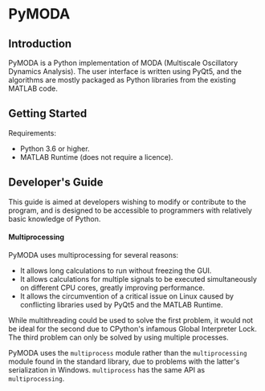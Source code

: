 # PyMODA

## Introduction

PyMODA is a Python implementation of MODA (Multiscale Oscillatory Dynamics Analysis). 
The user interface is written using PyQt5, and the algorithms are mostly packaged as Python libraries from the existing MATLAB code.

## Getting Started

Requirements:
- Python 3.6 or higher.
- MATLAB Runtime (does not require a licence).

## Developer's Guide

This guide is aimed at developers wishing to modify or contribute to the program, and is 
designed to be accessible to programmers with relatively basic knowledge of Python.

#### Multiprocessing

PyMODA uses multiprocessing for several reasons:
- It allows long calculations to run without freezing the GUI.
- It allows calculations for multiple signals to be executed simultaneously on different CPU cores,
greatly improving performance.
- It allows the circumvention of a critical issue on Linux caused by conflicting libraries used by PyQt5 and the 
MATLAB Runtime.

While multithreading could be used to solve the first problem, it would not be ideal for 
the second due to CPython's infamous Global Interpreter Lock. The third problem can only be solved by 
using multiple processes.

PyMODA uses the `multiprocess` module rather than the `multiprocessing` module found in 
the standard library, due to problems with the latter's serialization in Windows. 
`multiprocess` has the same API as `multiprocessing`.